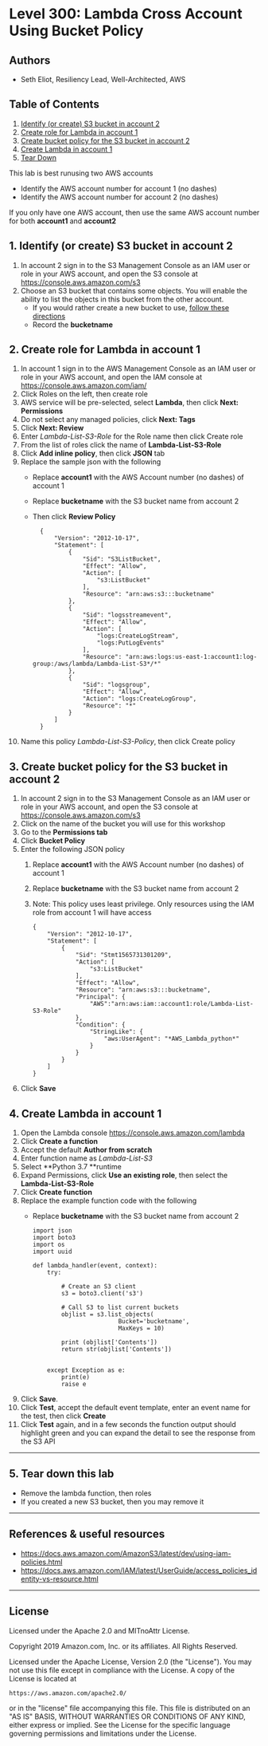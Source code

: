﻿# Level 300: Lambda Cross Account Using Bucket Policy

## Authors

* Seth Eliot, Resiliency Lead, Well-Architected, AWS

## Table of Contents

1. [Identify (or create) S3 bucket in account 2](#create_bucket_1)
1. [Create role for Lambda in account 1](#create_role_1)
1. [Create bucket policy for the S3 bucket in account 2](#create_bucket_policy)
1. [Create Lambda in account 1](#create_lambda_1)
1. [Tear Down](#tear_down)

This lab is best runusing two AWS accounts

* Identify the AWS account number for account 1 (no dashes)
* Identify the AWS account number for account 2 (no dashes)

If you only have one AWS account, then use the same AWS account number for both **account1** and **account2**

## 1. Identify (or create) S3 bucket in account 2 <a name="create_bucket_1"></a>

1. In account 2 sign in to the S3 Management Console as an IAM user or role in your AWS account, and open the S3 console at <https://console.aws.amazon.com/s3>
1. Choose an S3 bucket that contains some objects. You will enable the ability to list the objects in this bucket from the other account.
   * If you would rather create a new bucket to use, [follow these directions](Documentation/CreateNewS3Bucket.md)
   * Record the **bucketname**

## 2. Create role for Lambda in account 1 <a name="create_role_1"></a>

1. In account 1 sign in to the AWS Management Console as an IAM user or role in your AWS account, and open the IAM console at <https://console.aws.amazon.com/iam/>
1. Click Roles on the left, then create role
1. AWS service will be pre-selected, select **Lambda**, then click **Next: Permissions**
1. Do not select any managed policies, click **Next: Tags**
1. Click **Next: Review**
1. Enter _Lambda-List-S3-Role_ for the Role name then click Create role
1. From the list of roles click the name of **Lambda-List-S3-Role**
1. Click **Add inline policy**, then click **JSON** tab
1. Replace the sample json with the following
    * Replace **account1** with the AWS Account number (no dashes) of account 1
    * Replace **bucketname** with the S3 bucket name from account 2
    * Then click **Review Policy**

            {
                "Version": "2012-10-17",
                "Statement": [
                    {
                        "Sid": "S3ListBucket",
                        "Effect": "Allow",
                        "Action": [
                            "s3:ListBucket"
                        ],
                        "Resource": "arn:aws:s3:::bucketname"
                    },
                    {
                        "Sid": "logsstreamevent",
                        "Effect": "Allow",
                        "Action": [
                            "logs:CreateLogStream",
                            "logs:PutLogEvents"
                        ],
                        "Resource": "arn:aws:logs:us-east-1:account1:log-group:/aws/lambda/Lambda-List-S3*/*"
                    },
                    {
                        "Sid": "logsgroup",
                        "Effect": "Allow",
                        "Action": "logs:CreateLogGroup",
                        "Resource": "*"
                    }
                ]
            }

1. Name this policy _Lambda-List-S3-Policy_, then click Create policy

## 3. Create bucket policy for the S3 bucket in account 2 <a name="create_bucket_policy"></a>

1. In account 2 sign in to the S3 Management Console as an IAM user or role in your AWS account, and open the S3 console at <https://console.aws.amazon.com/s3>
1. Click on the name of the bucket you will use for this workshop
1. Go to the **Permissions tab**
1. Click **Bucket Policy**
1. Enter the following JSON policy
     1. Replace **account1** with the AWS Account number (no dashes) of account 1
     1. Replace **bucketname** with the S3 bucket name from account 2
     1. Note: This policy uses least privilege. Only resources using the IAM role from account 1 will have access

            {
                "Version": "2012-10-17",
                "Statement": [
                    {
                        "Sid": "Stmt1565731301209",
                        "Action": [
                            "s3:ListBucket"
                        ],
                        "Effect": "Allow",
                        "Resource": "arn:aws:s3:::bucketname",
                        "Principal": {
                            "AWS":"arn:aws:iam::account1:role/Lambda-List-S3-Role"
                        },
                        "Condition": {
                            "StringLike": {
                                "aws:UserAgent": "*AWS_Lambda_python*"
                            }
                        }
                    }
                ]
            }

1. Click **Save**

## 4. Create Lambda in account 1 <a name="create_lambda_1"></a>

1. Open the Lambda console <https://console.aws.amazon.com/lambda>
1. Click **Create a function**
1. Accept the default **Author from scratch**
1. Enter function name as _Lambda-List-S3_
1. Select **Python 3.7 **runtime
1. Expand Permissions, click **Use an existing role**, then select the **Lambda-List-S3-Role**
1. Click **Create function**
1. Replace the example function code with the following
    * Replace **bucketname** with the S3 bucket name from account 2

          import json
          import boto3
          import os
          import uuid
          
          def lambda_handler(event, context):
              try:
                  
                  # Create an S3 client
                  s3 = boto3.client('s3')
          
                  # Call S3 to list current buckets
                  objlist = s3.list_objects(
                                  Bucket='bucketname',
                                  MaxKeys = 10) 
                  
                  print (objlist['Contents'])
                  return str(objlist['Contents'])
          
          
              except Exception as e:
                  print(e)
                  raise e

1. Click **Save**.
1. Click **Test**, accept the default event template, enter an event name for the test, then click **Create**
1. Click **Test** again, and in a few seconds the function output should highlight green and you can expand the detail to see the response from the S3 API

***

## 5. Tear down this lab <a name="tear_down"></a>

* Remove the lambda function, then roles
* If you created a new S3 bucket, then you may remove it

***

## References & useful resources

* <https://docs.aws.amazon.com/AmazonS3/latest/dev/using-iam-policies.html>
* <https://docs.aws.amazon.com/IAM/latest/UserGuide/access_policies_identity-vs-resource.html>

***

## License

Licensed under the Apache 2.0 and MITnoAttr License.

Copyright 2019 Amazon.com, Inc. or its affiliates. All Rights Reserved.

Licensed under the Apache License, Version 2.0 (the "License"). You may not use this file except in compliance with the License. A copy of the License is located at

    https://aws.amazon.com/apache2.0/

or in the "license" file accompanying this file. This file is distributed on an "AS IS" BASIS, WITHOUT WARRANTIES OR CONDITIONS OF ANY KIND, either express or implied. See the License for the specific language governing permissions and limitations under the License.
